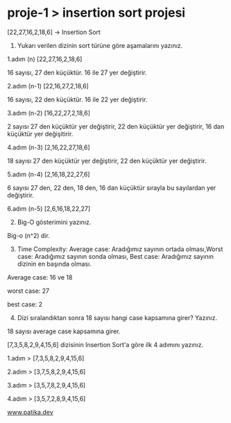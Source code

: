 # proje-1  > insertion sort projesi

[22,27,16,2,18,6] -> Insertion Sort

1. Yukarı verilen dizinin sort türüne göre aşamalarını yazınız.

1.adım (n) [22,27,16,2,18,6] 

16 sayısı, 27 den küçüktür. 16 ile 27 yer değiştirir.

2.adım (n-1) [22,16,27,2,18,6]

16 sayısı, 22 den küçüktür. 16 ile 22 yer değiştirir.

3.adım (n-2) [16,22,27,2,18,6] 

2 sayısı 27 den küçüktür yer değiştirir, 22 den küçüktür yer değiştirir, 16 dan küçüktür yer değişitirir.

4.adım (n-3) [2,16,22,27,18,6] 

18 sayısı 27 den küçüktür yer değiştirir, 22 den küçüktür yer değiştirir.

5.adım (n-4) [2,16,18,22,27,6]

6 sayısı 27 den, 22 den, 18 den, 16 dan küçüktür sırayla bu sayılardan yer değiştirir.

6.adım (n-5) [2,6,16,18,22,27]

2. Big-O gösterimini yazınız.

 Big-o (n^2) dir.
 
 3. Time Complexity: Average case: Aradığımız sayının ortada olması,Worst case: Aradığımız sayının sonda olması, Best case: Aradığımız sayının dizinin en başında olması.
 
 Average case: 16 ve 18 
 
 worst case: 27
 
 best case: 2

4. Dizi sıralandıktan sonra 18 sayısı hangi case kapsamına girer? Yazınız.

18 sayısı average case kapsamına girer.


[7,3,5,8,2,9,4,15,6] dizisinin Insertion Sort'a göre ilk 4 adımını yazınız.

1.adım > [7,3,5,8,2,9,4,15,6]

2.adım > [3,7,5,8,2,9,4,15,6]

3.adım > [3,5,7,8,2,9,4,15,6]

4.adım > [3,5,7,2,8,9,4,15,6]


www.patika.dev

